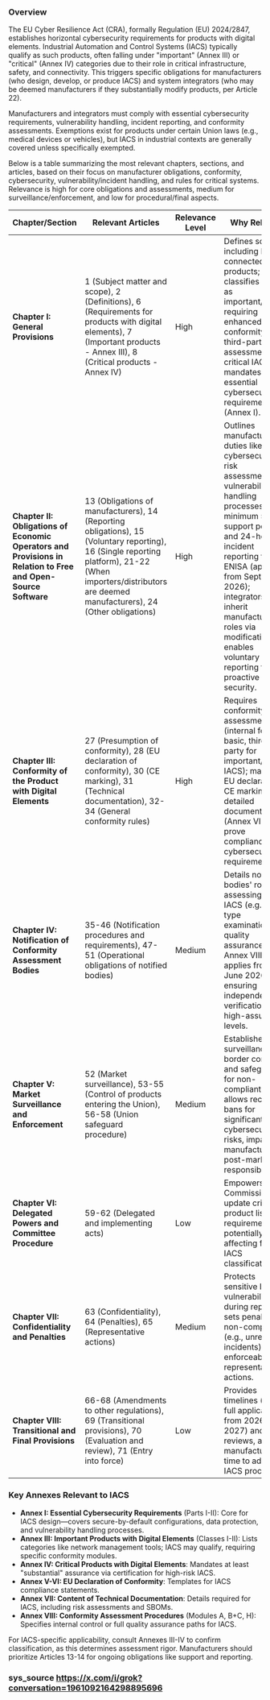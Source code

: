 ### Overview
The EU Cyber Resilience Act (CRA), formally Regulation (EU) 2024/2847, establishes horizontal cybersecurity requirements for products with digital elements. Industrial Automation and Control Systems (IACS) typically qualify as such products, often falling under "important" (Annex III) or "critical" (Annex IV) categories due to their role in critical infrastructure, safety, and connectivity. This triggers specific obligations for manufacturers (who design, develop, or produce IACS) and system integrators (who may be deemed manufacturers if they substantially modify products, per Article 22).

Manufacturers and integrators must comply with essential cybersecurity requirements, vulnerability handling, incident reporting, and conformity assessments. Exemptions exist for products under certain Union laws (e.g., medical devices or vehicles), but IACS in industrial contexts are generally covered unless specifically exempted.

Below is a table summarizing the most relevant chapters, sections, and articles, based on their focus on manufacturer obligations, conformity, cybersecurity, vulnerability/incident handling, and rules for critical systems. Relevance is high for core obligations and assessments, medium for surveillance/enforcement, and low for procedural/final aspects.

| Chapter/Section | Relevant Articles | Relevance Level | Why Relevant |
|-----------------|-------------------|-----------------|--------------|
| **Chapter I: General Provisions** | 1 (Subject matter and scope), 2 (Definitions), 6 (Requirements for products with digital elements), 7 (Important products - Annex III), 8 (Critical products - Annex IV) | High | Defines scope including IACS as connected digital products; classifies IACS as important/critical, requiring enhanced conformity (e.g., third-party assessment for critical IACS); mandates essential cybersecurity requirements (Annex I). |
| **Chapter II: Obligations of Economic Operators and Provisions in Relation to Free and Open-Source Software** | 13 (Obligations of manufacturers), 14 (Reporting obligations), 15 (Voluntary reporting), 16 (Single reporting platform), 21-22 (When importers/distributors are deemed manufacturers), 24 (Other obligations) | High | Outlines manufacturer duties like cybersecurity risk assessments, vulnerability handling processes, minimum 5-year support periods, and 24-hour incident reporting to ENISA (applies from September 2026); integrators may inherit manufacturer roles via modifications; enables voluntary reporting for proactive IACS security. |
| **Chapter III: Conformity of the Product with Digital Elements** | 27 (Presumption of conformity), 28 (EU declaration of conformity), 30 (CE marking), 31 (Technical documentation), 32-34 (General conformity rules) | High | Requires conformity assessments (internal for basic, third-party for important/critical IACS); mandates EU declarations, CE marking, and detailed documentation (Annex VII) to prove compliance with cybersecurity requirements. |
| **Chapter IV: Notification of Conformity Assessment Bodies** | 35-46 (Notification procedures and requirements), 47-51 (Operational obligations of notified bodies) | Medium | Details notified bodies' roles in assessing critical IACS (e.g., EU-type examinations, quality assurance per Annex VIII); applies from June 2026, ensuring independent verification for high-assurance levels. |
| **Chapter V: Market Surveillance and Enforcement** | 52 (Market surveillance), 53-55 (Control of products entering the Union), 56-58 (Union safeguard procedure) | Medium | Establishes surveillance, border controls, and safeguards for non-compliant IACS; allows recalls or bans for significant cybersecurity risks, impacting manufacturers' post-market responsibilities. |
| **Chapter VI: Delegated Powers and Committee Procedure** | 59-62 (Delegated and implementing acts) | Low | Empowers the Commission to update critical product lists or requirements, potentially affecting future IACS classifications. |
| **Chapter VII: Confidentiality and Penalties** | 63 (Confidentiality), 64 (Penalties), 65 (Representative actions) | Medium | Protects sensitive IACS vulnerability data during reporting; sets penalties for non-compliance (e.g., unreported incidents), enforceable via representative actions. |
| **Chapter VIII: Transitional and Final Provisions** | 66-68 (Amendments to other regulations), 69 (Transitional provisions), 70 (Evaluation and review), 71 (Entry into force) | Low | Provides timelines (e.g., full application from 2026-2027) and reviews, allowing manufacturers time to adapt IACS processes. |

### Key Annexes Relevant to IACS
- **Annex I: Essential Cybersecurity Requirements** (Parts I-II): Core for IACS design—covers secure-by-default configurations, data protection, and vulnerability handling processes.
- **Annex III: Important Products with Digital Elements** (Classes I-II): Lists categories like network management tools; IACS may qualify, requiring specific conformity modules.
- **Annex IV: Critical Products with Digital Elements**: Mandates at least "substantial" assurance via certification for high-risk IACS.
- **Annex V-VI: EU Declaration of Conformity**: Templates for IACS compliance statements.
- **Annex VII: Content of Technical Documentation**: Details required for IACS, including risk assessments and SBOMs.
- **Annex VIII: Conformity Assessment Procedures** (Modules A, B+C, H): Specifies internal control or full quality assurance paths for IACS.

For IACS-specific applicability, consult Annexes III-IV to confirm classification, as this determines assessment rigor. Manufacturers should prioritize Articles 13-14 for ongoing obligations like support and reporting.

### sys_source https://x.com/i/grok?conversation=1961092164298895696